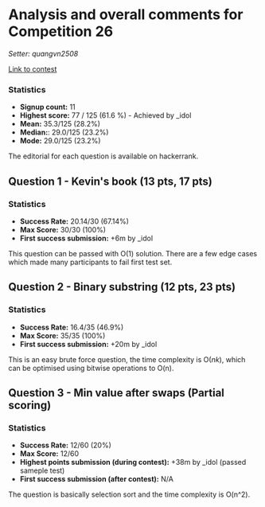 # Analysis and overall comments for Competition 26

*Setter: quangvn2508*

[Link to contest](https://www.hackerrank.com/competitive-programming-st-andrews-beta-contest-26)

### Statistics
* **Signup count:** 11
* **Highest score:** 77 / 125 (61.6 %) - Achieved by _idol
* **Mean:** 35.3/125 (28.2%)
* **Median:**: 29.0/125 (23.2%)
* **Mode:** 29.0/125 (23.2%)

The editorial for each question is available on hackerrank.

## Question 1 - Kevin's book (13 pts, 17 pts)

### Statistics

* **Success Rate:** 20.14/30 (67.14%)
* **Max Score:** 30/30 (100%)
* **First success submission:** +6m by _idol

This question can be passed with O(1) solution. There are a few edge cases which made many participants to fail first test set.

## Question 2 - Binary substring (12 pts, 23 pts)

### Statistics

* **Success Rate:** 16.4/35 (46.9%)
* **Max Score:** 35/35 (100%)
* **First success submission:** +20m by _idol

This is an easy brute force question, the time complexity is O(*nk*), which can be optimised using bitwise operations to O(n).

## Question 3 - Min value after swaps (Partial scoring)

### Statistics

* **Success Rate:** 12/60 (20%)
* **Max Score:** 12/60
* **Highest points submission (during contest):** +38m by _idol (passed sameple test)
* **First success submission (after contest):** N/A

The question is basically selection sort and the time complexity is O(n^2).
